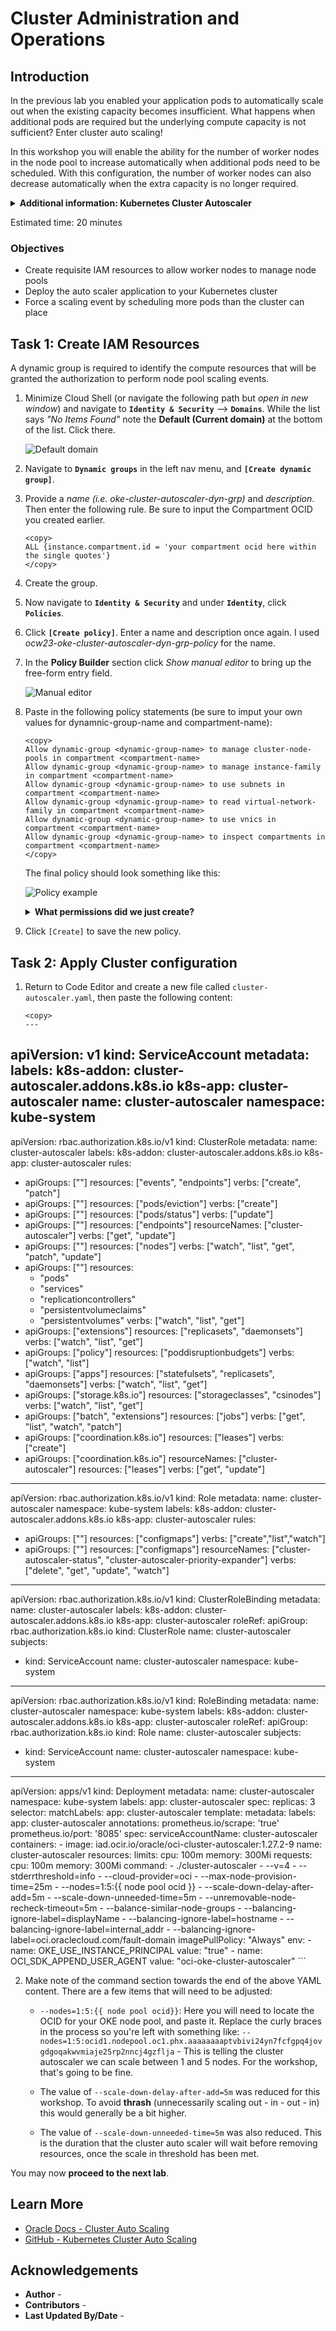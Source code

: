 # Cluster Administration and Operations

## Introduction

In the previous lab you enabled your application pods to automatically scale out when the existing capacity becomes insufficient. What happens when additional pods are required but the underlying compute capacity is not sufficient? Enter cluster auto scaling!

In this workshop you will enable the ability for the number of worker nodes in the node pool to increase automatically when additional pods need to be scheduled. With this configuration, the number of worker nodes can also decrease automatically when the extra capacity is no longer required.

<details><summary><b>Additional information: Kubernetes Cluster Autoscaler</b></summary>

You can use the Kubernetes Cluster Autoscaler to automatically resize a cluster's managed node pools based on application workload demands. By automatically resizing a cluster's node pools, you can ensure application availability and optimize costs.

The Kubernetes Cluster Autoscaler is a standalone program that:

* Adds worker nodes to a node pool when a pod cannot be scheduled in the cluster because of insufficient resource constraints.
* Removes worker nodes from a node pool when the nodes have been underutilized for an extended time, and when pods can be placed on other existing nodes.

The Kubernetes Cluster Autoscaler increases or decreases the size of a node pool automatically based on resource requests, rather than on resource utilization of nodes in the node pool.

The Kubernetes Cluster Autoscaler works on a per-node pool basis. You use a configuration file to specify which node pools to target for expansion and contraction, the minimum and maximum sizes for each node pool, and how you want the autoscaling to take place. Node pools not referenced in the configuration file are not managed by the Kubernetes Cluster Autoscaler.

To enable the Kubernetes Cluster Autoscaler to automatically resize a cluster's node pools based on application workload demands, always include resource request limits in pod specifications (requests: under resources:).

</details>

Estimated time: 20 minutes

### Objectives

* Create requisite IAM resources to allow worker nodes to manage node pools
* Deploy the auto scaler application to your Kubernetes cluster
* Force a scaling event by scheduling more pods than the cluster can place

## Task 1: Create IAM Resources
A dynamic group is required to identify the compute resources that will be granted the authorization to perform node pool scaling events.

1. Minimize Cloud Shell (or navigate the following path but *open in new window*) and navigate to **`Identity & Security`** --> **`Domains`**. While the list says *"No Items Found"* note the **Default (Current domain)** at the bottom of the list.  Click there.

    ![Default domain](images/iam-default-domain.png)

2. Navigate to **`Dynamic groups`** in the left nav menu, and **`[Create dynamic group]`**.

3. Provide a *name (i.e. oke-cluster-autoscaler-dyn-grp)* and *description*. Then enter the following rule. Be sure to input the Compartment OCID you created earlier.

    ```
    <copy>
    ALL {instance.compartment.id = 'your compartment ocid here within the single quotes'}
    </copy>
    ```

4. Create the group.

5. Now navigate to **`Identity & Security`** and under **`Identity`**, click **`Policies`**.

6. Click **`[Create policy]`**. Enter a name and description once again. I used *ocw23-oke-cluster-autoscaler-dyn-grp-policy* for the name.

7. In the **Policy Builder** section click *Show manual editor* to bring up the free-form entry field.

    ![Manual editor](images/iam-manual-policy.png)

8. Paste in the following policy statements (be sure to imput your own values for dynamnic-group-name and compartment-name):

    ```
    <copy>
    Allow dynamic-group <dynamic-group-name> to manage cluster-node-pools in compartment <compartment-name>
    Allow dynamic-group <dynamic-group-name> to manage instance-family in compartment <compartment-name>
    Allow dynamic-group <dynamic-group-name> to use subnets in compartment <compartment-name>
    Allow dynamic-group <dynamic-group-name> to read virtual-network-family in compartment <compartment-name>
    Allow dynamic-group <dynamic-group-name> to use vnics in compartment <compartment-name>
    Allow dynamic-group <dynamic-group-name> to inspect compartments in compartment <compartment-name>
    </copy>
    ```

    The final policy should look something like this:

    ![Policy example](images/iam-policy-statement.png)

    <details><summary><b>What permissions did we just create?</b></summary>
    The policy statements above grant the worker nodes (those in the compartment we specified in the dynamic group) access to manage the node pool itself (in order to change the number of worker nodes). It also grants access to create the compute resources in the compartment. **Use subnets** and **Use vnics** allows for the creation of a virtual network interface for the Compute instance, in our OKE node pool subnet.
    ---
    </details>

9. Click `[Create]` to save the new policy.

## Task 2: Apply Cluster configuration

1. Return to Code Editor and create a new file called `cluster-autoscaler.yaml`, then paste the following content:

    ```
    <copy>
    ---
apiVersion: v1
kind: ServiceAccount
metadata:
  labels:
    k8s-addon: cluster-autoscaler.addons.k8s.io
    k8s-app: cluster-autoscaler
  name: cluster-autoscaler
  namespace: kube-system
---
apiVersion: rbac.authorization.k8s.io/v1
kind: ClusterRole
metadata:
  name: cluster-autoscaler
  labels:
    k8s-addon: cluster-autoscaler.addons.k8s.io
    k8s-app: cluster-autoscaler
rules:
  - apiGroups: [""]
    resources: ["events", "endpoints"]
    verbs: ["create", "patch"]
  - apiGroups: [""]
    resources: ["pods/eviction"]
    verbs: ["create"]
  - apiGroups: [""]
    resources: ["pods/status"]
    verbs: ["update"]
  - apiGroups: [""]
    resources: ["endpoints"]
    resourceNames: ["cluster-autoscaler"]
    verbs: ["get", "update"]
  - apiGroups: [""]
    resources: ["nodes"]
    verbs: ["watch", "list", "get", "patch", "update"]
  - apiGroups: [""]
    resources:
      - "pods"
      - "services"
      - "replicationcontrollers"
      - "persistentvolumeclaims"
      - "persistentvolumes"
    verbs: ["watch", "list", "get"]
  - apiGroups: ["extensions"]
    resources: ["replicasets", "daemonsets"]
    verbs: ["watch", "list", "get"]
  - apiGroups: ["policy"]
    resources: ["poddisruptionbudgets"]
    verbs: ["watch", "list"]
  - apiGroups: ["apps"]
    resources: ["statefulsets", "replicasets", "daemonsets"]
    verbs: ["watch", "list", "get"]
  - apiGroups: ["storage.k8s.io"]
    resources: ["storageclasses", "csinodes"]
    verbs: ["watch", "list", "get"]
  - apiGroups: ["batch", "extensions"]
    resources: ["jobs"]
    verbs: ["get", "list", "watch", "patch"]
  - apiGroups: ["coordination.k8s.io"]
    resources: ["leases"]
    verbs: ["create"]
  - apiGroups: ["coordination.k8s.io"]
    resourceNames: ["cluster-autoscaler"]
    resources: ["leases"]
    verbs: ["get", "update"]
---
apiVersion: rbac.authorization.k8s.io/v1
kind: Role
metadata:
  name: cluster-autoscaler
  namespace: kube-system
  labels:
    k8s-addon: cluster-autoscaler.addons.k8s.io
    k8s-app: cluster-autoscaler
rules:
  - apiGroups: [""]
    resources: ["configmaps"]
    verbs: ["create","list","watch"]
  - apiGroups: [""]
    resources: ["configmaps"]
    resourceNames: ["cluster-autoscaler-status", "cluster-autoscaler-priority-expander"]
    verbs: ["delete", "get", "update", "watch"]

---
apiVersion: rbac.authorization.k8s.io/v1
kind: ClusterRoleBinding
metadata:
  name: cluster-autoscaler
  labels:
    k8s-addon: cluster-autoscaler.addons.k8s.io
    k8s-app: cluster-autoscaler
roleRef:
  apiGroup: rbac.authorization.k8s.io
  kind: ClusterRole
  name: cluster-autoscaler
subjects:
  - kind: ServiceAccount
    name: cluster-autoscaler
    namespace: kube-system

---
apiVersion: rbac.authorization.k8s.io/v1
kind: RoleBinding
metadata:
  name: cluster-autoscaler
  namespace: kube-system
  labels:
    k8s-addon: cluster-autoscaler.addons.k8s.io
    k8s-app: cluster-autoscaler
roleRef:
  apiGroup: rbac.authorization.k8s.io
  kind: Role
  name: cluster-autoscaler
subjects:
  - kind: ServiceAccount
    name: cluster-autoscaler
    namespace: kube-system

---
apiVersion: apps/v1
kind: Deployment
metadata:
  name: cluster-autoscaler
  namespace: kube-system
  labels:
    app: cluster-autoscaler
spec:
  replicas: 3
  selector:
    matchLabels:
      app: cluster-autoscaler
  template:
    metadata:
      labels:
        app: cluster-autoscaler
      annotations:
        prometheus.io/scrape: 'true'
        prometheus.io/port: '8085'
    spec:
      serviceAccountName: cluster-autoscaler
      containers:
        - image: iad.ocir.io/oracle/oci-cluster-autoscaler:1.27.2-9
          name: cluster-autoscaler
          resources:
            limits:
              cpu: 100m
              memory: 300Mi
            requests:
              cpu: 100m
              memory: 300Mi
          command:
            - ./cluster-autoscaler
            - --v=4
            - --stderrthreshold=info
            - --cloud-provider=oci
            - --max-node-provision-time=25m
            - --nodes=1:5:{{ node pool ocid }}
            - --scale-down-delay-after-add=5m
            - --scale-down-unneeded-time=5m
            - --unremovable-node-recheck-timeout=5m
            - --balance-similar-node-groups
            - --balancing-ignore-label=displayName
            - --balancing-ignore-label=hostname
            - --balancing-ignore-label=internal_addr
            - --balancing-ignore-label=oci.oraclecloud.com/fault-domain
          imagePullPolicy: "Always"
          env:
          - name: OKE_USE_INSTANCE_PRINCIPAL
            value: "true"
          - name: OCI_SDK_APPEND_USER_AGENT
            value: "oci-oke-cluster-autoscaler"
    </copy>
    ```

2. Make note of the command section towards the end of the above YAML content. There are a few items that will need to be adjusted:

    * `--nodes=1:5:{{ node pool ocid}}`: Here you will need to locate the OCID for your OKE node pool, and paste it.  Replace the curly braces in the process so you're left with something like: `--nodes=1:5:ocid1.nodepool.oc1.phx.aaaaaaaaptvbivi24yn7fcfgpq4jovgdgoqakwvmiaje25rp2nncj4gzflja` - This is telling the cluster autoscaler we can scale between 1 and 5 nodes. For the workshop, that's going to be fine.
    
    * The value of `--scale-down-delay-after-add=5m` was reduced for this workshop. To avoid **thrash** (unnecessarily scaling out - in - out - in) this would generally be a bit higher. 

    * The value of `--scale-down-unneeded-time=5m` was also reduced.  This is the duration that the cluster auto scaler will wait before removing resources, once the scale in threshold has been met.



You may now **proceed to the next lab**.

## Learn More

* [Oracle Docs - Cluster Auto Scaling](https://docs.oracle.com/en-us/iaas/Content/ContEng/Tasks/contengusingclusterautoscaler.htm)
* [GitHub - Kubernetes Cluster Auto Scaling](https://github.com/kubernetes/autoscaler/tree/master/cluster-autoscaler)

## Acknowledgements

* **Author** - 
* **Contributors** -
* **Last Updated By/Date** - 
